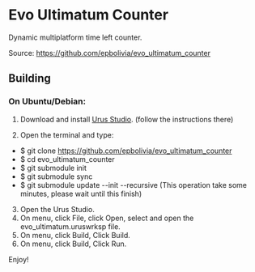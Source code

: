 # Evo Ultimatum Counter

Dynamic multiplatform time left counter.

Source: https://github.com/epbolivia/evo_ultimatum_counter

## Building
### On Ubuntu/Debian:

1. Download and install [Urus Studio](https://github.com/UrusTeam/urusstudio_installer).  (follow the instructions there)

2. Open the terminal and type:

- $ git clone https://github.com/epbolivia/evo_ultimatum_counter
- $ cd evo_ultimatum_counter
- $ git submodule init
- $ git submodule sync
- $ git submodule update --init --recursive (This operation take some minutes, please wait until this finish)

3. Open the Urus Studio.
4. On menu, click File, click Open, select and open the evo_ultimatum.uruswrksp file.
5. On menu, click Build, Click Build.
6. On menu, click Build, Click Run.

Enjoy!